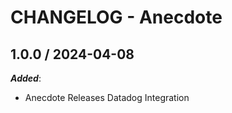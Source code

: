 # CHANGELOG - Anecdote

## 1.0.0 / 2024-04-08

***Added***:

* Anecdote Releases Datadog Integration
